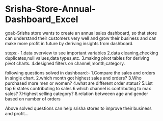 # Srisha-Store-Annual-Dashboard_Excel
goal:-Srisha store wants to create an annual sales dashboard, so that store can understand their customers very well and grow their business and can make more profit in future by deriving insights from dashboard.

steps:-
1.data overview to see important variables
2.data cleaning,checking duplicates,null values,data types,etc.
3.making pivot tables for deriving pivot charts.
4.designed filters on channel,month,category.

following questions solved in dashboard:-
1.Compare the sales and orders in single chart.
2.which month got highest sales and orders?
3.Who purchased more men or women?
4.what are different order status?
5.List top 6 states contributing to sales
6.which channel is contributing to max sales?
7.Highest selling category?
8.relation betweeen age and gender based on number of orders 

Above solved questions can help srisha stores to improve their business and profit...


